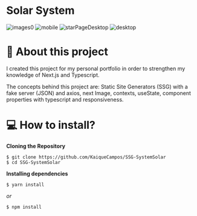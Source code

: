 # Solar System
![images0](https://user-images.githubusercontent.com/70600553/121094847-a2dfe900-c7c5-11eb-92bf-eaaafd9d39ae.png)
![mobile](https://user-images.githubusercontent.com/70600553/121096650-fe5fa600-c7c8-11eb-90d0-70e04c7b8258.gif)
![starPageDesktop](https://user-images.githubusercontent.com/70600553/121097200-f9e7bd00-c7c9-11eb-807b-eb9a82cec9ec.gif)
![desktop](https://user-images.githubusercontent.com/70600553/121097205-fbb18080-c7c9-11eb-95dc-dae1a87f7702.gif)

# 📕 About this project 
I created this project for my personal portfolio in order to strengthen my knowledge of Next.js and Typescript.

The concepts behind this project are: Static Site Generators (SSG) with a fake server (JSON) and axios, next Image, contexts, useState, component properties with typescript and responsiveness.

# 💻 How to install?

**Cloning the Repository**
```
$ git clone https://github.com/KaiqueCampos/SSG-SystemSolar
$ cd SSG-SystemSolar
```
**Installing dependencies**
```
$ yarn install

```

_or_

```
$ npm install
```

